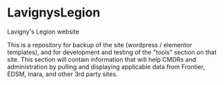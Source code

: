 # LavignysLegion
Lavigny's Legion website

This is a repository for backup of the site (wordpress / elementor templates), and for development and testing of the "tools" section on that site. This section will contain information that will help CMDRs and administration by pulling and displaying applicable data from Frontier, EDSM, Inara, and other 3rd party sites.
